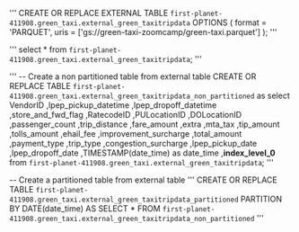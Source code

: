 '''
CREATE OR REPLACE EXTERNAL TABLE `first-planet-411908.green_taxi.external_green_taxitripdata`
OPTIONS (
  format = 'PARQUET',
  uris = ['gs://green-taxi-zoomcamp/green-taxi.parquet']
);
'''

'''
select * from `first-planet-411908.green_taxi.external_green_taxitripdata`;
'''

'''
-- Create a non partitioned table from external table
CREATE OR REPLACE TABLE `first-planet-411908.green_taxi.external_green_taxitripdata_non_partitioned`
as select VendorID ,lpep_pickup_datetime ,lpep_dropoff_datetime ,store_and_fwd_flag ,RatecodeID ,PULocationID ,DOLocationID ,passenger_count ,trip_distance ,fare_amount ,extra ,mta_tax ,tip_amount ,tolls_amount ,ehail_fee ,improvement_surcharge ,total_amount ,payment_type ,trip_type ,congestion_surcharge ,lpep_pickup_date ,lpep_dropoff_date ,TIMESTAMP(date_time) as date_time  ,__index_level_0__  from `first-planet-411908.green_taxi.external_green_taxitripdata`;
'''

-- Create a partitioned table from external table
'''
CREATE OR REPLACE TABLE `first-planet-411908.green_taxi.external_green_taxitripdata_partitioned`
PARTITION BY
  DATE(date_time) AS
SELECT * FROM `first-planet-411908.green_taxi.external_green_taxitripdata_non_partitioned` 
'''
